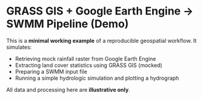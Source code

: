# GRASS GIS + Google Earth Engine → SWMM Pipeline (Demo)

This is a **minimal working example** of a reproducible geospatial workflow.
It simulates:
- Retrieving mock rainfall raster from Google Earth Engine
- Extracting land cover statistics using GRASS GIS (mocked)
- Preparing a SWMM input file
- Running a simple hydrologic simulation and plotting a hydrograph

All data and processing here are **illustrative only**.
